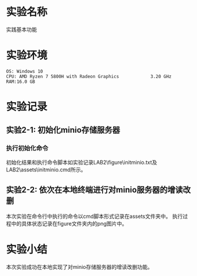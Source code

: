 # 实验名称

实践基本功能

# 实验环境

```
OS: Windows 10
CPU: AMD Ryzen 7 5800H with Radeon Graphics            3.20 GHz
RAM:16.0 GB
```

# 实验记录

## 实验2-1: 初始化minio存储服务器

### 执行初始化命令

初始化结果和执行命令脚本如实验记录LAB2\figure\initminio.txt及LAB2\assets\initminio.cmd所示。


## 实验2-2: 依次在本地终端进行对minio服务器的增读改删

本次实验在命令行中执行的命令以cmd脚本形式记录在assets文件夹中。
执行过程中的具体状态记录在figure文件夹内的png图片中。

# 实验小结

本次实验成功在本地实现了对minio存储服务器的增读改删功能。